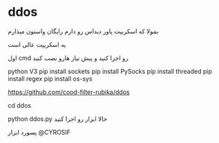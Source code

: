 # ddos

بمولا که اسکریپت پاور دیداس رو دارم رایگان واستون میذارم 

یه اسکریپت عالی است 

اول cmd رو اجرا کنید و پیش نیاز هارو نصب کنید 

python V3
pip install sockets
pip install PySocks
pip install threaded
pip install regex
pip install os-sys

https://github.com/cood-filter-rubika/ddos

cd ddos

python ddos.py
حالا ابزار رو اجرا کنید 

پسورد ابزار @CYROSIF
